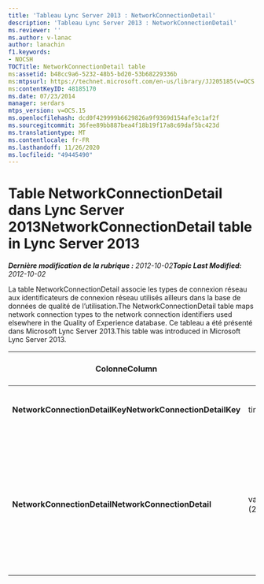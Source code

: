 ```yaml
---
title: 'Tableau Lync Server 2013 : NetworkConnectionDetail'
description: 'Tableau Lync Server 2013 : NetworkConnectionDetail'
ms.reviewer: ''
ms.author: v-lanac
author: lanachin
f1.keywords:
- NOCSH
TOCTitle: NetworkConnectionDetail table
ms:assetid: b48cc9a6-5232-48b5-bd20-53b68229336b
ms:mtpsurl: https://technet.microsoft.com/en-us/library/JJ205185(v=OCS.15)
ms:contentKeyID: 48185170
ms.date: 07/23/2014
manager: serdars
mtps_version: v=OCS.15
ms.openlocfilehash: dcd0f429999b6629826a9f9369d154afe3c1af2f
ms.sourcegitcommit: 36fee89bb887bea4f18b19f17a8c69daf5bc423d
ms.translationtype: MT
ms.contentlocale: fr-FR
ms.lasthandoff: 11/26/2020
ms.locfileid: "49445490"
---
```

# <a name="networkconnectiondetail-table-in-lync-server-2013"></a><span data-ttu-id="48f28-103">Table NetworkConnectionDetail dans Lync Server 2013</span><span class="sxs-lookup"><span data-stu-id="48f28-103">NetworkConnectionDetail table in Lync Server 2013</span></span>

<div data-xmlns="http://www.w3.org/1999/xhtml">

<div class="topic" data-xmlns="http://www.w3.org/1999/xhtml" data-msxsl="urn:schemas-microsoft-com:xslt" data-cs="https://msdn.microsoft.com/">

<div data-asp="https://msdn2.microsoft.com/asp">



</div>

<div id="mainSection">

<div id="mainBody"><span data-ttu-id="48f28-104">

<span> </span></span><span class="sxs-lookup"><span data-stu-id="48f28-104">

<span> </span></span></span>

<span data-ttu-id="48f28-105">_**Dernière modification de la rubrique :** 2012-10-02_</span><span class="sxs-lookup"><span data-stu-id="48f28-105">_**Topic Last Modified:** 2012-10-02_</span></span>

<span data-ttu-id="48f28-106">La table NetworkConnectionDetail associe les types de connexion réseau aux identificateurs de connexion réseau utilisés ailleurs dans la base de données de qualité de l’utilisation.</span><span class="sxs-lookup"><span data-stu-id="48f28-106">The NetworkConnectionDetail table maps network connection types to the network connection identifiers used elsewhere in the Quality of Experience database.</span></span> <span data-ttu-id="48f28-107">Ce tableau a été présenté dans Microsoft Lync Server 2013.</span><span class="sxs-lookup"><span data-stu-id="48f28-107">This table was introduced in Microsoft Lync Server 2013.</span></span>


<table>
<colgroup>
<col style="width: 25%" />
<col style="width: 25%" />
<col style="width: 25%" />
<col style="width: 25%" />
</colgroup>
<thead>
<tr class="header">
<th><span data-ttu-id="48f28-108"><strong>Colonne</strong></span><span class="sxs-lookup"><span data-stu-id="48f28-108"><strong>Column</strong></span></span></th>
<th><span data-ttu-id="48f28-109"><strong>Type de données</strong></span><span class="sxs-lookup"><span data-stu-id="48f28-109"><strong>Data Type</strong></span></span></th>
<th><span data-ttu-id="48f28-110"><strong>Clé/Index</strong></span><span class="sxs-lookup"><span data-stu-id="48f28-110"><strong>Key/Index</strong></span></span></th>
<th><span data-ttu-id="48f28-111"><strong>Details</strong></span><span class="sxs-lookup"><span data-stu-id="48f28-111"><strong>Details</strong></span></span></th>
</tr>
</thead>
<tbody>
<tr class="odd">
<td><p><span data-ttu-id="48f28-112"><strong>NetworkConnectionDetailKey</strong></span><span class="sxs-lookup"><span data-stu-id="48f28-112"><strong>NetworkConnectionDetailKey</strong></span></span></p></td>
<td><p><span data-ttu-id="48f28-113">tinyint</span><span class="sxs-lookup"><span data-stu-id="48f28-113">tinyint</span></span></p></td>
<td><p><span data-ttu-id="48f28-114">Principal</span><span class="sxs-lookup"><span data-stu-id="48f28-114">Primary</span></span></p></td>
<td><p><span data-ttu-id="48f28-115">Identificateur unique du type de connexion réseau.</span><span class="sxs-lookup"><span data-stu-id="48f28-115">Unique identifier for the network connection type.</span></span></p></td>
</tr>
<tr class="even">
<td><p><span data-ttu-id="48f28-116"><strong>NetworkConnectionDetail</strong></span><span class="sxs-lookup"><span data-stu-id="48f28-116"><strong>NetworkConnectionDetail</strong></span></span></p></td>
<td><p><span data-ttu-id="48f28-117">varchar (256)</span><span class="sxs-lookup"><span data-stu-id="48f28-117">varchar(256)</span></span></p></td>
<td><p><span data-ttu-id="48f28-118">Différent</span><span class="sxs-lookup"><span data-stu-id="48f28-118">Unique</span></span></p></td>
<td><p><span data-ttu-id="48f28-119">Type de connexion réseau correspondant au NetworkConnectionDetailKey.</span><span class="sxs-lookup"><span data-stu-id="48f28-119">Network connection type that corresponds to the NetworkConnectionDetailKey.</span></span> <span data-ttu-id="48f28-120">Les valeurs autorisées sont les suivantes :</span><span class="sxs-lookup"><span data-stu-id="48f28-120">Allowed values are:</span></span></p>
<ol>
<li><p><span data-ttu-id="48f28-121">0--filaire</span><span class="sxs-lookup"><span data-stu-id="48f28-121">0 -- Wired</span></span></p></li>
<li><p><span data-ttu-id="48f28-122">1--WiFi</span><span class="sxs-lookup"><span data-stu-id="48f28-122">1 -- WiFi</span></span></p></li>
<li><p><span data-ttu-id="48f28-123">2--Ethernet</span><span class="sxs-lookup"><span data-stu-id="48f28-123">2 -- Ethernet</span></span></p></li>
</ol></td>
</tr>
</tbody>
</table><span data-ttu-id="48f28-124">


</div>

<span> </span>

</div>

</div>

</span><span class="sxs-lookup"><span data-stu-id="48f28-124">


</div>

<span> </span>

</div>

</div>

</span></span></div>

